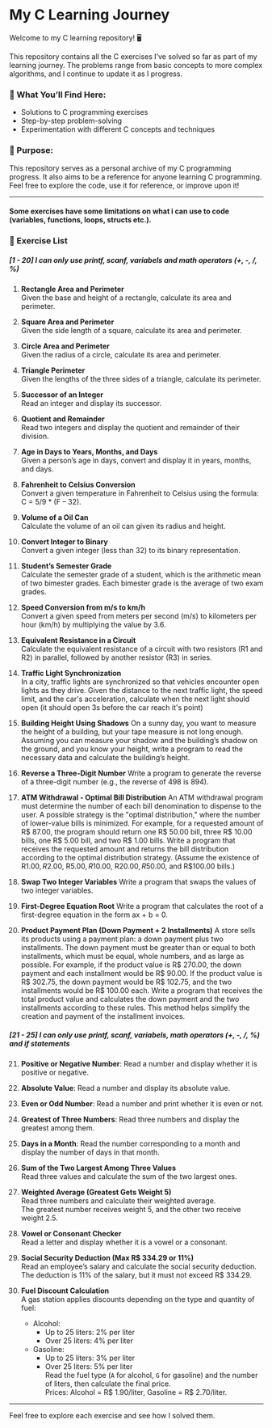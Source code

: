 # My C Learning Journey  

Welcome to my C learning repository! 🖥️  

This repository contains all the C exercises I’ve solved so far as part of my learning journey. The problems range from basic concepts to more complex algorithms, and I continue to update it as I progress.

### 🔹 What You’ll Find Here:  
- Solutions to C programming exercises  
- Step-by-step problem-solving  
- Experimentation with different C concepts and techniques  

### 🚀 Purpose:  
This repository serves as a personal archive of my C programming progress. It also aims to be a reference for anyone learning C programming. Feel free to explore the code, use it for reference, or improve upon it!

---

#### Some exercises have some limitations on what i can use to code (variables, functions, loops, structs etc.). 

### 📝 Exercise List

##### \[1 - 20] I can only use printf, scanf, variabels and math operators (+, -, /, %)

1. **Rectangle Area and Perimeter**  
   Given the base and height of a rectangle, calculate its area and perimeter.  

2. **Square Area and Perimeter**  
   Given the side length of a square, calculate its area and perimeter.  

3. **Circle Area and Perimeter**  
   Given the radius of a circle, calculate its area and perimeter.  

4. **Triangle Perimeter**  
   Given the lengths of the three sides of a triangle, calculate its perimeter.  

5. **Successor of an Integer**  
   Read an integer and display its successor.  

6. **Quotient and Remainder**  
   Read two integers and display the quotient and remainder of their division.  

7. **Age in Days to Years, Months, and Days**  
   Given a person’s age in days, convert and display it in years, months, and days.  

8. **Fahrenheit to Celsius Conversion**  
   Convert a given temperature in Fahrenheit to Celsius using the formula: C = 5/9 * (F – 32).  

9. **Volume of a Oil Can**  
   Calculate the volume of an oil can given its radius and height.  

10. **Convert Integer to Binary**  
    Convert a given integer (less than 32) to its binary representation.  

11. **Student’s Semester Grade**  
    Calculate the semester grade of a student, which is the arithmetic mean of two bimester grades. Each bimester grade is the average of two exam grades.  

12. **Speed Conversion from m/s to km/h**  
    Convert a given speed from meters per second (m/s) to kilometers per hour (km/h) by multiplying the value by 3.6.  

13. **Equivalent Resistance in a Circuit**  
    Calculate the equivalent resistance of a circuit with two resistors (R1 and R2) in parallel, followed by another resistor (R3) in series.  

14. **Traffic Light Synchronization**  
    In a city, traffic lights are synchronized so that vehicles encounter open lights as they drive. Given the distance to the next traffic light, the speed limit, and the car's acceleration, calculate when the next light should open (it should open 3s before the car reach it's point)

15. **Building Height Using Shadows**
On a sunny day, you want to measure the height of a building, but your tape measure is not long enough. Assuming you can measure your shadow and the building’s shadow on the ground, and you know your height, write a program to read the necessary data and calculate the building’s height.

16. **Reverse a Three-Digit Number**
Write a program to generate the reverse of a three-digit number (e.g., the reverse of 498 is 894).

17. **ATM Withdrawal - Optimal Bill Distribution**
An ATM withdrawal program must determine the number of each bill denomination to dispense to the user. A possible strategy is the "optimal distribution," where the number of lower-value bills is minimized. For example, for a requested amount of R$ 87.00, the program should return one R$ 50.00 bill, three R$ 10.00 bills, one R$ 5.00 bill, and two R$ 1.00 bills. Write a program that receives the requested amount and returns the bill distribution according to the optimal distribution strategy. (Assume the existence of R$1.00, R$2.00, R$5.00, R$10.00, R$20.00, R$50.00, and R$100.00 bills.)

18. **Swap Two Integer Variables**
Write a program that swaps the values of two integer variables.

19. **First-Degree Equation Root**
Write a program that calculates the root of a first-degree equation in the form ax + b = 0.

20. **Product Payment Plan (Down Payment + 2 Installments)**
A store sells its products using a payment plan: a down payment plus two installments. The down payment must be greater than or equal to both installments, which must be equal, whole numbers, and as large as possible.
For example, if the product value is R$ 270.00, the down payment and each installment would be R$ 90.00. If the product value is R$ 302.75, the down payment would be R$ 102.75, and the two installments would be R$ 100.00 each.
Write a program that receives the total product value and calculates the down payment and the two installments according to these rules. This method helps simplify the creation and payment of the installment invoices.

##### \[21 - 25] I can only use printf, scanf, variabels, math operators (+, -, /, %) and if statements

21. **Positive or Negative Number**:
     Read a number and display whether it is positive or negative.

22. **Absolute Value**:
    Read a number and display its absolute value.

23. **Even or Odd Number**:
    Read a number and print whether it is even or not.

24. **Greatest of Three Numbers**:
    Read three numbers and display the greatest among them.

25. **Days in a Month**:
    Read the number corresponding to a month and display the number of days in that month.

26. **Sum of the Two Largest Among Three Values**  
    Read three values and calculate the sum of the two largest ones.  

27. **Weighted Average (Greatest Gets Weight 5)**  
    Read three numbers and calculate their weighted average.  
    The greatest number receives weight 5, and the other two receive weight 2.5.  

28. **Vowel or Consonant Checker**  
    Read a letter and display whether it is a vowel or a consonant.  

29. **Social Security Deduction (Max R$ 334.29 or 11%)**  
    Read an employee’s salary and calculate the social security deduction.  
    The deduction is 11% of the salary, but it must not exceed R$ 334.29.  

30. **Fuel Discount Calculation**  
    A gas station applies discounts depending on the type and quantity of fuel:  
    - Alcohol:  
      - Up to 25 liters: 2% per liter  
      - Over 25 liters: 4% per liter  
    - Gasoline:  
      - Up to 25 liters: 3% per liter  
      - Over 25 liters: 5% per liter  
    Read the fuel type (`A` for alcohol, `G` for gasoline) and the number of liters, then calculate the final price.  
    Prices: Alcohol = R$ 1.90/liter, Gasoline = R$ 2.70/liter.  
---

Feel free to explore each exercise and see how I solved them. 


